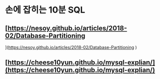 # 손에 잡히는 10분 SQL

## [https://nesoy.github.io/articles/2018-02/Database-Partitioning ](https://nesoy.github.io/articles/2018-02/Database-Partitioning
)

## [https://cheese10yun.github.io/mysql-explian/](https://cheese10yun.github.io/mysql-explian/)

## 

